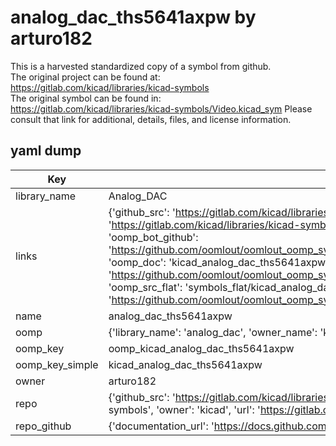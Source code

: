 # analog_dac_ths5641axpw by arturo182  
This is a harvested standardized copy of a symbol from github.  
The original project can be found at:  
https://gitlab.com/kicad/libraries/kicad-symbols  
The original symbol can be found in:
https://gitlab.com/kicad/libraries/kicad-symbols/Video.kicad_sym
Please consult that link for additional, details, files, and license information.  
## yaml dump  
| Key | Value |  
| --- | --- |  
| library_name | Analog_DAC |  
| links | {'github_src': 'https://gitlab.com/kicad/libraries/kicad-symbols/Video.kicad_sym', 'github_src_repo': 'https://gitlab.com/kicad/libraries/kicad-symbols', 'oomp_bot': 'kicad_analog_dac_ths5641axpw/working', 'oomp_bot_github': 'https://github.com/oomlout/oomlout_oomp_symbol_bot/tree/main/kicad_analog_dac_ths5641axpw/working', 'oomp_doc': 'kicad_analog_dac_ths5641axpw/working', 'oomp_doc_github': 'https://github.com/oomlout/oomlout_oomp_symbol_doc/tree/main/kicad_analog_dac_ths5641axpw/working', 'oomp_src_flat': 'symbols_flat/kicad_analog_dac_ths5641axpw/working', 'oomp_src_flat_github': 'https://github.com/oomlout/oomlout_oomp_symbol_src/tree/main/kicad_analog_dac_ths5641axpw/working'} |  
| name | analog_dac_ths5641axpw |  
| oomp | {'library_name': 'analog_dac', 'owner_name': 'kicad', 'symbol_name': 'analog_dac_ths5641axpw'} |  
| oomp_key | oomp_kicad_analog_dac_ths5641axpw |  
| oomp_key_simple | kicad_analog_dac_ths5641axpw |  
| owner | arturo182 |  
| repo | {'github_src': 'https://gitlab.com/kicad/libraries/kicad-symbols/Video.kicad_sym', 'name': 'libraries/kicad-symbols', 'owner': 'kicad', 'url': 'https://gitlab.com/kicad/libraries/kicad-symbols'} |  
| repo_github | {'documentation_url': 'https://docs.github.com/rest/repos/repos#get-a-repository', 'message': 'Not Found'} |  

